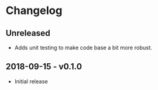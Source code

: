Changelog
=========

## Unreleased
- Adds unit testing to make code base a bit more robust. 

## 2018-09-15 - v0.1.0
- Initial release